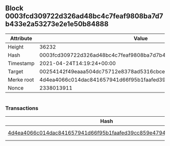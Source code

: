 ## Block 0003fcd309722d326ad48bc4c7feaf9808ba7d7b433e2a53273e2e1e50b84888

Attribute | Value
--- | ---
Height | 36232
Hash | 0003fcd309722d326ad48bc4c7feaf9808ba7d7b433e2a53273e2e1e50b84888
Timestamp | 2021-04-24T14:19:24+00:00
Target | 00254142f49eaaa504dc75712e8378ad5316cbcead634704b3734b6271167cc4
Merke root | 4d4ea4066c014dac841657941d66f95b1faafed39cc859e4794df726a879e0a4
Nonce | 2338013911

```

```

### Transactions

Hash | Amount
--- | ---
[4d4ea4066c014dac841657941d66f95b1faafed39cc859e4794df726a879e0a4](4d4ea4066c014dac841657941d66f95b1faafed39cc859e4794df726a879e0a4.md) | 10.00000000 SKEPTI 

